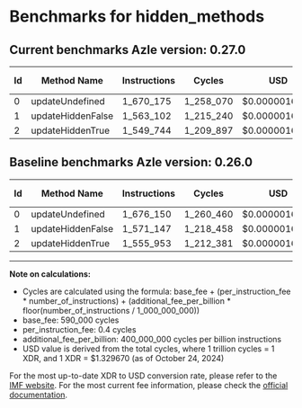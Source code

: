 # Benchmarks for hidden_methods

## Current benchmarks Azle version: 0.27.0

| Id  | Method Name       | Instructions | Cycles    | USD           | USD/Million Calls | Change                            |
| --- | ----------------- | ------------ | --------- | ------------- | ----------------- | --------------------------------- |
| 0   | updateUndefined   | 1_670_175    | 1_258_070 | $0.0000016728 | $1.67             | <font color="green">-5_975</font> |
| 1   | updateHiddenFalse | 1_563_102    | 1_215_240 | $0.0000016159 | $1.61             | <font color="green">-8_045</font> |
| 2   | updateHiddenTrue  | 1_549_744    | 1_209_897 | $0.0000016088 | $1.60             | <font color="green">-6_209</font> |

## Baseline benchmarks Azle version: 0.26.0

| Id  | Method Name       | Instructions | Cycles    | USD           | USD/Million Calls |
| --- | ----------------- | ------------ | --------- | ------------- | ----------------- |
| 0   | updateUndefined   | 1_676_150    | 1_260_460 | $0.0000016760 | $1.67             |
| 1   | updateHiddenFalse | 1_571_147    | 1_218_458 | $0.0000016201 | $1.62             |
| 2   | updateHiddenTrue  | 1_555_953    | 1_212_381 | $0.0000016121 | $1.61             |

---

**Note on calculations:**

- Cycles are calculated using the formula: base_fee + (per_instruction_fee \* number_of_instructions) + (additional_fee_per_billion \* floor(number_of_instructions / 1_000_000_000))
- base_fee: 590_000 cycles
- per_instruction_fee: 0.4 cycles
- additional_fee_per_billion: 400_000_000 cycles per billion instructions
- USD value is derived from the total cycles, where 1 trillion cycles = 1 XDR, and 1 XDR = $1.329670 (as of October 24, 2024)

For the most up-to-date XDR to USD conversion rate, please refer to the [IMF website](https://www.imf.org/external/np/fin/data/rms_sdrv.aspx).
For the most current fee information, please check the [official documentation](https://internetcomputer.org/docs/current/developer-docs/gas-cost#execution).
